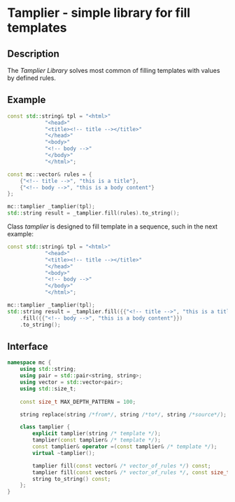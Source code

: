 # Tamplier - simple library for fill templates

## Description

The _Tamplier Library_ solves most common of filling templates with values by
defined rules.

## Example

```C++
const std::string& tpl = "<html>"
            "<head>"
            "<title><!-- title --></title>"
            "</head>"
            "<body>"
            "<!-- body -->"
            "</body>"
            "</html>";

const mc::vector& rules = {
    {"<!-- title -->", "this is a title"},
    {"<!-- body -->", "this is a body content"}
};

mc::tamplier _tamplier(tpl);
std::string result = _tamplier.fill(rules).to_string();
```
Class _tamplier_ is designed to fill template in a sequence, such in the next example:

```C++
const std::string& tpl = "<html>"
            "<head>"
            "<title><!-- title --></title>"
            "</head>"
            "<body>"
            "<!-- body -->"
            "</body>"
            "</html>";

mc::tamplier _tamplier(tpl);
std::string result = _tamplier.fill({{"<!-- title -->", "this is a title"}})
    .fill({{"<!-- body -->", "this is a body content"}})
    .to_string();
```
## Interface

```C++
namespace mc {
    using std::string;
    using pair = std::pair<string, string>;
    using vector = std::vector<pair>;
    using std::size_t;
    
    const size_t MAX_DEPTH_PATTERN = 100;

    string replace(string /*from*/, string /*to*/, string /*source*/);

    class tamplier {
        explicit tamplier(string /* template */);
        tamplier(const tamplier& /* template */);
        const tamplier& operator =(const tamplier& /* template */);
        virtual ~tamplier();

        tamplier fill(const vector& /* vector_of_rules */) const;
        tamplier fill(const vector& /* vector_of_rules */, const size_t& /* nr_iterations */) const;
        string to_string() const;
    };
}
```